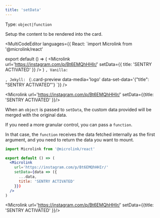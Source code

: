 ```yaml
---
title: 'setData'
--- 
```


Type: `object|function`

Setup the content to be rendered into the card.

<MultiCodeEditor languages={{
  React: `import Microlink from '@microlink/react' 
  
export default () => (
  <Microlink
    url='https://instagram.com/p/Bt6EMQhHHIr/'
    setData={{
      title: 'SENTRY ACTIVATED'
    }}
  />
)
`, Vanilla: `
<script>
  document.addEventListener('DOMContentLoaded', function (event) {
    microlink('a', { setData: { title: 'SENTRY ACTIVATED' } })
  })
</script>
`, Jekyll: `
[](https://microlink.io){:.card-preview data-media='logo' data-set-data='{"title": "SENTRY ACTIVATED"'}
`}} 
/>

<Figcaption children='The data provided will be merged with the original data extracted.' />

<Microlink url='https://instagram.com/p/Bt6EMQhHHIr/' setData={{title: 'SENTRY ACTIVATED' }}/>

When an `object` is passed to `setData`, the custom data provided will be merged with the original data.

If you need a more granular control, you can pass a `function`.

In that case, the `function` receives the data fetched internally as the first argument, and you need to return the data you want to mount.

```jsx
import Microlink from '@microlink/react'

export default () => (
  <Microlink
    url='https://instagram.com/p/Bt6EMQhHHIr/'
    setData={data => ({
      ...data,
      title: 'SENTRY ACTIVATED'
    }})
  />
)
```

<Figcaption children='Skip internal fetch providing a function as setData.' />

<Microlink url='https://instagram.com/p/Bt6EMQhHHIr/' setData={{title: 'SENTRY ACTIVATED' }}/>
